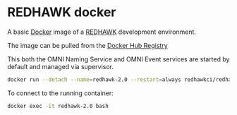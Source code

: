 # REDHAWK docker
A basic [Docker](https://www.docker.com/) image of a [REDHAWK](http://redhawksdr.org) development environment.

The image can be pulled from the [Docker Hub Registry](https://registry.hub.docker.com/u/redhawkci/redhawk/)

This both the OMNI Naming Service and OMNI Event services are started by default and managed via supervisor. 
```sh
docker run --detach --name=redhawk-2.0 --restart=always redhawkci/redhawk:2.0-el6
```

To connect to the running container:
```sh
docker exec -it redhawk-2.0 bash
```
